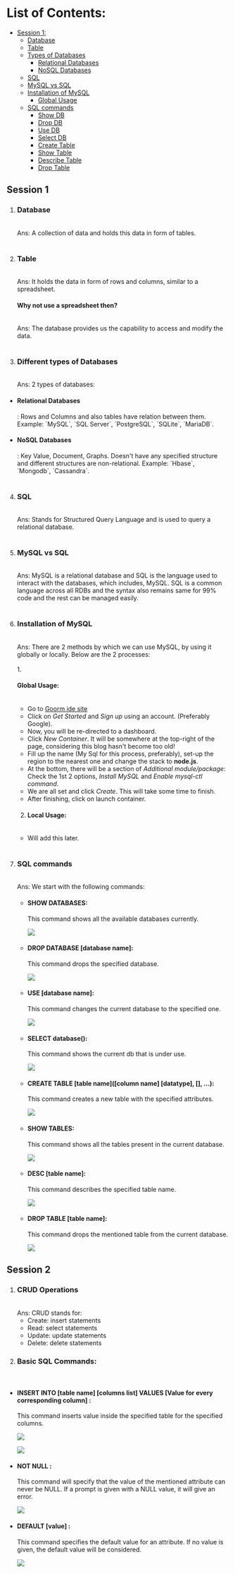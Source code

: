 # List of Contents:

- <a href = "#1">Session 1:</a><br>
  - <a href = "#1.1">Database</a>
  - <a href = "#1.2">Table</a>
  - <a href = "#1.3">Types of Databases</a>
    - <a href = "#1.3.1">Relational Databases</a>
    - <a href = "#1.3.2">NoSQL Databases</a>
  - <a href = "#1.4">SQL</a>
  - <a href = "#1.5">MySQL vs SQL</a>
  - <a href = "#1.6">Installation of MySQL</a>
    - <a href = "#1.6.1">Global Usage</a>
  - <a href = "#1.7">SQL commands</a>
    - <a href = "#1.7.1">Show DB</a>
    - <a href = "#1.7.2">Drop DB</a>
    - <a href = "#1.7.3">Use DB</a>
    - <a href = "#1.7.4">Select DB</a>
    - <a href = "#1.7.5">Create Table</a>
    - <a href = "#1.7.6">Show Table</a>
    - <a href = "#1.7.7">Describe Table</a>
    - <a href = "#1.7.8">Drop Table</a>

<h2 id = "1"> Session 1 </h2>

1. <h3 id = "1.1">Database</h3><br>
   Ans: A collection of data and holds this data in form of tables.<br><br>

2. <h3 id = "1.2">Table</h3><br>
   Ans: It holds the data in form of rows and columns, similar to a spreadsheet.<br>
   <h4>Why not use a spreadsheet then?</h4><br>
   Ans: The database provides us the capability to access and modify the data.<br><br>

3. <h3 id = "1.3">Different types of Databases</h3><br>
   Ans: 2 types of databases:<br>

- <h4 id = "1.3.1"> Relational Databases </h4>: Rows and Columns and also tables have relation between them. Example: `MySQL`, `SQL Server`, `PostgreSQL`, `SQLite`, `MariaDB`.<br>
- <h4 id = "1.3.2"> NoSQL Databases </h4>: Key Value, Document, Graphs. Doesn't have any specified structure and different structures are non-relational. Example: `Hbase`, `Mongodb`, `Cassandra`.<br><br>

4. <h3 id = "1.4">SQL</h3><br>
   Ans: Stands for Structured Query Language and is used to query a relational database.<br><br>

5. <h3 id = "1.5">MySQL vs SQL</h3> <br>
   Ans: MySQL is a relational database and SQL is the language used to interact with the databases, which includes, MySQL. SQL is a common language across all RDBs and the syntax also remains same for 99% code and the rest can be managed easily.<br><br>

6. <h3 id = "1.6"> Installation of MySQL </h3><br>
   Ans: There are 2 methods by which we can use MySQL, by using it globally or locally. Below are the 2 processes:<br><br>
   1. <h4 id = "1.6.1"> Global Usage: </h4><br>

   - Go to [Goorm ide site](https://ide.goorm.io/)
   - Click on _Get Started_ and _Sign up_ using an account. (Preferably Google).
   - Now, you will be re-directed to a dashboard.
   - Click _New Container_. It will be somewhere at the top-right of the page, considering this blog hasn't become too old!
   - Fill up the name (My Sql for this process, preferably), set-up the region to the nearest one and change the stack to **node.js**.
   - At the bottom, there will be a section of _Additional module/package_: Check the 1st 2 options, _Install MySQL_ and _Enable mysql-ctl command_.
   - We are all set and click _Create_. This will take some time to finish.
   - After finishing, click on launch container.

   2. <h4 id = "1.6.2"> Local Usage: </h4><br>

   - Will add this later.<br><br>

7. <h3 id = "1.7"> SQL commands </h3><br>
   Ans: We start with the following commands:<br>

   - <h4 id = "1.7.1">SHOW DATABASES:</h4> This command shows all the available databases currently.<br>

     ![](assets/20221108130737.png)

   - <h4 id = "1.7.2">DROP DATABASE [database name]: </h4> This command drops the specified database.<br>

     ![](assets/20221108131433.png)

   - <h4 id = "1.7.3"> USE [database name]:</h4> This command changes the current database to the specified one.<br>

     ![](assets/20221108131548.png)

   - <h4 id = "1.7.4"> SELECT database():</h4> This command shows the current db that is under use.<br>

     ![](assets/20221108131605.png)

   - <h4 id = "1.7.5"> CREATE TABLE [table name]([column name] [datatype], [], ...):</h4> This command creates a new table with the specified attributes.<br>

     ![](assets/20221108131632.png)

   - <h4 id = "1.7.6"> SHOW TABLES:</h4> This command shows all the tables present in the current database.<br>

     ![](assets/20221108130330.png)

   - <h4 id = "1.7.7"> DESC [table name]:</h4> This command describes the specified table name.<br>

     ![](assets/20221108131650.png)

   - <h4 id = "1.7.8"> DROP TABLE [table name]:</h4> This command drops the mentioned table from the current database.<br>

     ![](assets/20221108132243.png)

<h2 id = "2"> Session 2 </h2>

1. <h3 id = "2.1">CRUD Operations</h3><br>
   Ans: CRUD stands for:

   - Create: insert statements
   - Read: select statements
   - Update: update statements
   - Delete: delete statements

2. <h3 id = "2.2">Basic SQL Commands:</h3><br>

- <h4 id = "2.2.1"> INSERT INTO [table name] [columns list] VALUES [Value for every corresponding column] :</h4> This command inserts value inside the specified table for the specified columns.<br>

  ![](assets/20221109124239.png)

  ![](assets/20221109124317.png)

- <h4 id = "2.2.2"> NOT NULL :</h4> This command will specify that the value of the mentioned attribute can never be NULL. If a prompt is given with a NULL value, it will give an error.<br>

  ![](assets/20221109125931.png)

- <h4 id = "2.2.3"> DEFAULT [value] :</h4> This command specifies the default value for an attribute. If no value is given, the default value will be considered.<br>

  ![](assets/20221109130221.png)

